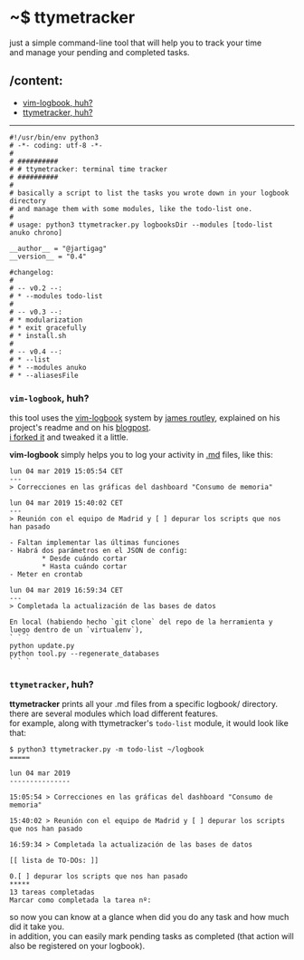 # ~$ ttymetracker

just a simple command-line tool that will help you to track your time  
and manage your pending and completed tasks.

## /content:

- [vim-logbook, huh?](#vim-logbook-huh)
- [ttymetracker, huh?](#ttymetracker-huh)

---------

```
#!/usr/bin/env python3
# -*- coding: utf-8 -*-
#
# ##########
# # ttymetracker: terminal time tracker
# ##########
#
# basically a script to list the tasks you wrote down in your logbook directory
# and manage them with some modules, like the todo-list one.
#
# usage: python3 ttymetracker.py logbooksDir --modules [todo-list anuko chrono]

__author__ = "@jartigag"
__version__ = "0.4"

#changelog:
#
# -- v0.2 --:
# * --modules todo-list
#
# -- v0.3 --:
# * modularization
# * exit gracefully
# * install.sh
#
# -- v0.4 --:
# * --list
# * --modules anuko
# * --aliasesFile
```

### `vim-logbook`, huh?
this tool uses the [vim-logbook](https://github.com/jamesroutley/vim-logbook) system by [james routley](https://routley.io/), explained on his project's readme and on his [blogpost](https://routley.io/tech/2017/11/23/logbook.html).  
[i forked it](https://github.com/jartigag/vim-logbook) and tweaked it a little.

**vim-logbook** simply helps you to log your activity in [.md](https://en.wikipedia.org/wiki/Markdown) files, like this:
```
lun 04 mar 2019 15:05:54 CET
---
> Correcciones en las gráficas del dashboard "Consumo de memoria"

lun 04 mar 2019 15:40:02 CET
---
> Reunión con el equipo de Madrid y [ ] depurar los scripts que nos han pasado

- Faltan implementar las últimas funciones
- Habrá dos parámetros en el JSON de config:
        * Desde cuándo cortar
        * Hasta cuándo cortar
- Meter en crontab

lun 04 mar 2019 16:59:34 CET
---
> Completada la actualización de las bases de datos

En local (habiendo hecho `git clone` del repo de la herramienta y luego dentro de un `virtualenv`),
` ` `
python update.py
python tool.py --regenerate_databases
` ` `
```

### `ttymetracker`, huh?
**ttymetracker** prints all your .md files from a specific logbook/ directory.  
there are several modules which load different features.  
for example, along with ttymetracker's `todo-list` module, it would look like that:
```
$ python3 ttymetracker.py -m todo-list ~/logbook
=====

lun 04 mar 2019
---------------

15:05:54 > Correcciones en las gráficas del dashboard "Consumo de memoria"

15:40:02 > Reunión con el equipo de Madrid y [ ] depurar los scripts que nos han pasado

16:59:34 > Completada la actualización de las bases de datos

[[ lista de TO-DOs: ]]

0.[ ] depurar los scripts que nos han pasado
*****
13 tareas completadas
Marcar como completada la tarea nº: 
```
so now you can know at a glance when did you do any task and how much did it take you.  
in addition, you can easily mark pending tasks as completed (that action will also be registered on your logbook).
